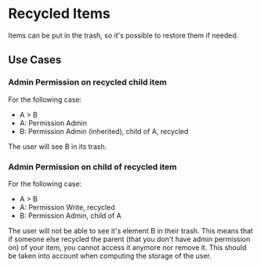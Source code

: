 # Recycled Items

Items can be put in the trash, so it's possible to restore them if needed.

## Use Cases

### Admin Permission on recycled child item

For the following case:

- A > B
- A: Permission Admin
- B: Permission Admin (inherited), child of A, recycled

The user will see B in its trash.

### Admin Permission on child of recycled item

For the following case:

- A > B
- A: Permission Write, recycled
- B: Permission Admin, child of A

The user will not be able to see it's element B in their trash. This means that if someone else recycled the parent (that you don't have admin permission on) of your item, you cannot access it anymore nor remove it. This should be taken into account when computing the storage of the user.
